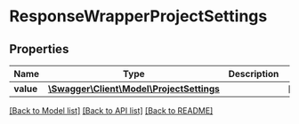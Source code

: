 # ResponseWrapperProjectSettings

## Properties
Name | Type | Description | Notes
------------ | ------------- | ------------- | -------------
**value** | [**\Swagger\Client\Model\ProjectSettings**](ProjectSettings.md) |  | [optional] 

[[Back to Model list]](../README.md#documentation-for-models) [[Back to API list]](../README.md#documentation-for-api-endpoints) [[Back to README]](../README.md)


